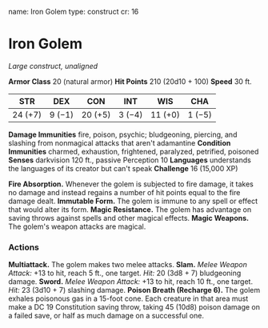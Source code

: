 name: Iron Golem
type: construct
cr: 16

# Iron Golem
_Large construct, unaligned_

**Armor Class** 20 (natural armor)
**Hit Points** 210 (20d10 + 100)
**Speed** 30 ft.

| STR     | DEX     | CON     | INT     | WIS     | CHA     |
|---------|---------|---------|---------|---------|---------|
| 24 (+7) | 9 (−1)  | 20 (+5) | 3 (−4)  | 11 (+0) | 1 (−5)  |

**Damage Immunities** fire, poison, psychic; bludgeoning, piercing, and slashing from nonmagical attacks that aren't adamantine
**Condition Immunities** charmed, exhaustion, frightened, paralyzed, petrified, poisoned
**Senses** darkvision 120 ft., passive Perception 10
**Languages** understands the languages of its creator but can't speak
**Challenge** 16 (15,000 XP)

**Fire Absorption.** Whenever the golem is subjected to fire damage, it takes no damage and instead regains a number of hit points equal to the fire damage dealt.
**Immutable Form.** The golem is immune to any spell or effect that would alter its form.
**Magic Resistance.** The golem has advantage on saving throws against spells and other magical effects.
**Magic Weapons.** The golem's weapon attacks are magical.

### Actions
**Multiattack.** The golem makes two melee attacks.
**Slam.** _Melee Weapon Attack:_ +13 to hit, reach 5 ft., one target. _Hit:_ 20 (3d8 + 7) bludgeoning damage.
**Sword.** _Melee Weapon Attack:_ +13 to hit, reach 10 ft., one target. _Hit:_ 23 (3d10 + 7) slashing damage.
**Poison Breath (Recharge 6).** The golem exhales poisonous gas in a 15-foot cone. Each creature in that area must make a DC 19 Constitution saving throw, taking 45 (10d8) poison damage on a failed save, or half as much damage on a successful one.
